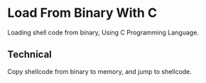 # Load From Binary With C

Loading shell code from binary, Using C Programming Language.

## Technical

Copy shellcode from binary to memory, and jump to shellcode.
